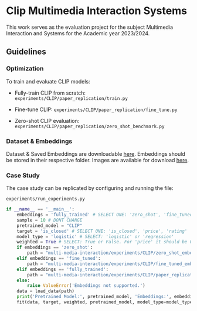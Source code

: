 # Clip Multimedia Interaction Systems
This work serves as the evaluation project for the subject Multimedia Interaction and Systems for the Academic year 2023/2024. 

## Guidelines

### Optimization
To train and evaluate CLIP models:

- Fully-train CLIP from scratch: 
`experiments/CLIP/paper_replication/train.py` 

- Fine-tune CLIP: 
`experiments/CLIP/paper_replication/fine_tune.py` 

- Zero-shot CLIP evaluation:
`experiments/CLIP/paper_replication/zero_shot_benchmark.py`

### Dataset & Embeddings
Dataset & Saved Embeddings are downloadable [here](https://drive.google.com/drive/folders/1kHT6J1kCezuNgtcCDDi8sjwEHIbR8w_p?usp=drive_link).
Embeddings should be stored in their respective folder.
Images are available for download [here](https://drive.google.com/file/d/1TtZGLRZ3sa1qwqKJ5NviZz7_PUFbr4gf/view?usp=drive_link).

### Case Study 
The case study can be replicated by configuring and running the file:

`experiments/run_experiments.py`

```python
if __name__ == '__main__':
    embeddings = 'fully_trained' # SELECT ONE: 'zero_shot', 'fine_tuned', 'fully_trained'
    sample = 10 # DONT CHANGE 
    pretrained_model = "CLIP"
    target = 'is_closed' # SELECT ONE: 'is_closed', 'price', 'rating'
    model_type = 'logistic' # SELECT: 'logistic' or 'regression'
    weighted = True # SELECT: True or False. For 'price' it should be False, for 'is_closed' it should be True
    if embeddings == 'zero_shot':
        path = "multi-media-interaction/experiments/CLIP/zero_shot_embeddings/zero_shot_embeddings.pkl" # Zero-shot Embeddings
    elif embeddings == 'fine_tuned':
        path = "multi-media-interaction/experiments/CLIP/fine_tuned_embeddings/fine_tuned_embeddings.pkl" # Fine-tuned Embeddings 
    elif embeddings == 'fully_trained':
        path = "multi-media-interaction/experiments/CLIP/paper_replication/fully_trained_embeddings.pkl" # Fully trained Embeddings 
    else:
        raise ValueError('Embeddings not supported.')
    data = load_data(path)
    print('Pretrained Model:', pretrained_model, 'Embeddings:', embeddings,'# Samples:', sample, 'Model:', model_type, 'Weighted:', weighted, 'Target:', target)
    fit(data, target, weighted, pretrained_model, model_type=model_type)
```